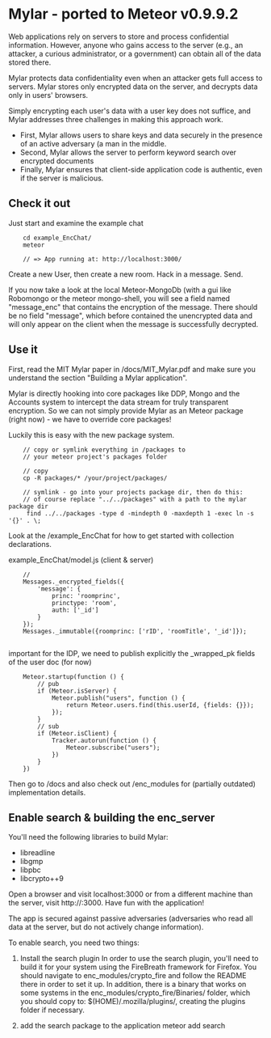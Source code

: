# Mylar - ported to Meteor v0.9.9.2

Web applications rely on servers to store and process confidential information. However, anyone who gains access to the server (e.g., an attacker, a curious administrator, or a government) can obtain all of the data stored there.

Mylar protects data confidentiality even when an attacker gets full access to servers. Mylar stores only encrypted data on the server, and decrypts data only in users' browsers.

Simply encrypting each user's data with a user key does not suffice, and Mylar addresses three challenges in making this approach work.

- First, Mylar allows users to share keys and data securely in the presence of an active adversary (a man in the middle.
- Second, Mylar allows the server to perform keyword search over encrypted documents
- Finally, Mylar ensures that client-side application code is authentic, even if the server is malicious.


## Check it out

Just start and examine the example chat
````
    cd example_EncChat/
    meteor

    // => App running at: http://localhost:3000/
````
Create a new User, then create a new room. Hack in a message. Send.

If you now take a look at the local Meteor-MongoDb (with a gui like Robomongo or the meteor mongo-shell, you will see a field named "message_enc" that contains the encryption of the message.
There should be no field "message", which before contained the unencrypted data and will only appear on the client when the message is successfully decrypted.


## Use it

First, read the MIT Mylar paper in /docs/MIT_Mylar.pdf and make sure you understand the section "Building a Mylar application".

Mylar is directly hooking into core packages like DDP, Mongo and the Accounts system to intercept the data stream for truly transparent encryption.
So we can not simply provide Mylar as an Meteor package (right now) - we have to override core packages!

Luckily this is easy with the new package system.

````
    // copy or symlink everything in /packages to
    // your meteor project's packages folder

    // copy
    cp -R packages/* /your/project/packages/

    // symlink - go into your projects package dir, then do this:
    // of course replace "../../packages" with a path to the mylar package dir
     find ../../packages -type d -mindepth 0 -maxdepth 1 -exec ln -s '{}' . \;

````


Look at the /example_EncChat for how to get started with collection declarations.

example_EncChat/model.js (client & server)
````
    //
    Messages._encrypted_fields({
        'message': {
            princ: 'roomprinc',
            princtype: 'room',
            auth: ['_id']
        }
    });
    Messages._immutable({roomprinc: ['rID', 'roomTitle', '_id']});


````

important for the IDP, we need to publish explicitly the _wrapped_pk fields of the user doc (for now)
````
    Meteor.startup(function () {
        // pub
        if (Meteor.isServer) {
            Meteor.publish("users", function () {
                return Meteor.users.find(this.userId, {fields: {}});
            });
        }
        // sub
        if (Meteor.isClient) {
            Tracker.autorun(function () {
                Meteor.subscribe("users");
            })
        }
    })
````

Then go to /docs and also check out /enc_modules for (partially outdated) implementation details.



## Enable search & building the enc_server
You'll need the following libraries to build Mylar:

- libreadline
- libgmp
- libpbc
- libcrypto++9


Open a browser and visit localhost:3000 or from a different machine than the server, visit http://<machine-ip>:3000. Have fun with the application!

The app is secured against passive adversaries (adversaries who read all data at the server, but do not actively change information).


To enable search, you need two things:

1. Install the search plugin
In order to use the search plugin, you'll need to build it for your system using the FireBreath framework for Firefox.
You should navigate to enc_modules/crypto_fire and follow the README there in order to set it up.
In addition, there is a binary that works on some systems in the enc_modules/crypto_fire/Binaries/ folder, which you should copy to:
$(HOME)/.mozilla/plugins/, creating the plugins folder if necessary.

2. add the search package to the application
meteor add search



